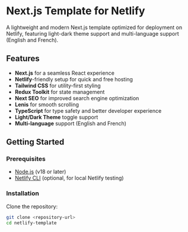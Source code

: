 # Next.js Template for Netlify

A lightweight and modern Next.js template optimized for deployment on Netlify, featuring light-dark theme support and multi-language support (English and French).

## Features

- **Next.js** for a seamless React experience
- **Netlify**-friendly setup for quick and free hosting
- **Tailwind CSS** for utility-first styling
- **Redux Toolkit** for state management
- **Next SEO** for improved search engine optimization
- **Lenis** for smooth scrolling
- **TypeScript** for type safety and better developer experience
- **Light/Dark Theme** toggle support
- **Multi-language** support (English and French)

## Getting Started

### Prerequisites

- [Node.js](https://nodejs.org/) (v18 or later)
- [Netlify CLI](https://docs.netlify.com/cli/get-started/) (optional, for local Netlify testing)

### Installation

Clone the repository:

```bash
git clone <repository-url>
cd netlify-template
```
